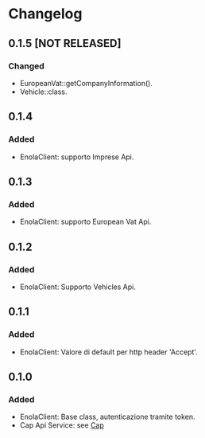 # Changelog

## 0.1.5 [NOT RELEASED]

### Changed
- EuropeanVat::getCompanyInformation().
- Vehicle::class.

## 0.1.4

### Added
- EnolaClient: supporto Imprese Api.


## 0.1.3

### Added
- EnolaClient: supporto European Vat Api.


## 0.1.2

### Added
- EnolaClient: Supporto Vehicles Api.


## 0.1.1

### Added
- EnolaClient: Valore di default per http header 'Accept'.


## 0.1.0

### Added
- EnolaClient: Base class, autenticazione tramite token.
- Cap Api Service: see [Cap](https://developers.openapi.it/categories/ecommerce/cap)
